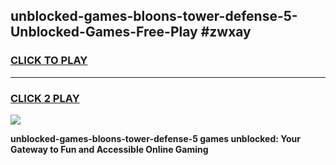 
## unblocked-games-bloons-tower-defense-5-Unblocked-Games-Free-Play #zwxay
<h3>
<a href="https://us.freeplayer.one?title=unblocked-games-bloons-tower-defense-5&ref=9M">CLICK TO PLAY</a></h3>
<hr>

<h3>
<a href="https://us.freeplayer.one?title=unblocked-games-bloons-tower-defense-5&ref=9M">CLICK 2 PLAY</a>
  
</h3>

<a href="https://us.freeplayer.one?title=unblocked-games-bloons-tower-defense-5&ref=9M"><img src="https://clearcache.store/games.png"></a>


**unblocked-games-bloons-tower-defense-5 games unblocked: Your Gateway to Fun and Accessible Online Gaming**
